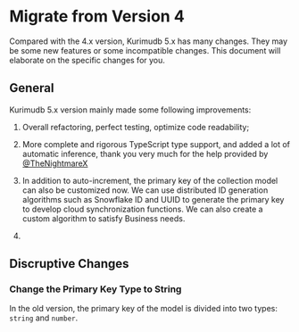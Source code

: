 # Migrate from Version 4

Compared with the 4.x version, Kurimudb 5.x has many changes. They may be some new features or some incompatible changes. This document will elaborate on the specific changes for you.

## General

Kurimudb 5.x version mainly made some following improvements:

1. Overall refactoring, perfect testing, optimize code readability;

2. More complete and rigorous TypeScript type support, and added a lot of automatic inference, thank you very much for the help provided by [@TheNightmareX](https://github.com/TheNightmareX)

3. In addition to auto-increment, the primary key of the collection model can also be customized now. We can use distributed ID generation algorithms such as Snowflake ID and UUID to generate the primary key to develop cloud synchronization functions. We can also create a custom algorithm to satisfy Business needs.

4. 

## Discruptive Changes

### Change the Primary Key Type to String

In the old version, the primary key of the model is divided into two types: `string` and `number`.